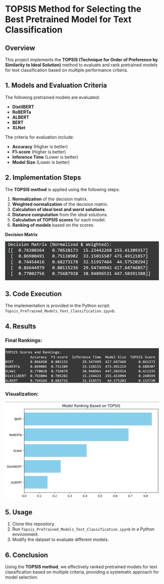 # TOPSIS Method for Selecting the Best Pretrained Model for Text Classification

## Overview
This project implements the **TOPSIS (Technique for Order of Preference by Similarity to Ideal Solution)** method to evaluate and rank pretrained models for text classification based on multiple performance criteria.

## 1. Models and Evaluation Criteria
The following pretrained models are evaluated:
- **DistilBERT**
- **RoBERTa**
- **ALBERT**
- **BERT**
- **XLNet**

The criteria for evaluation include:
- **Accuracy** (Higher is better)
- **F1-score** (Higher is better)
- **Inference Time** (Lower is better)
- **Model Size** (Lower is better)

## 2. Implementation Steps
The **TOPSIS method** is applied using the following steps:
1. **Normalization** of the decision matrix.
2. **Weighted normalization** of the decision matrix.
3. **Calculation of ideal best and worst solutions**.
4. **Distance computation** from the ideal solutions.
5. **Calculation of TOPSIS scores** for each model.
6. **Ranking of models** based on the scores.

**Decision Matrix**

![image](https://github.com/ASingh917/Topsis_PreTrained_Models_for_Text_Classification/blob/main/Decision%20Matrix.png)
## 3. Code Execution
The implementation is provided in the Python script: `Topsis_PreTrained_Models_Text_Classification.ipynb`.

## 4. Results
### Final Rankings:
![image](https://github.com/ASingh917/Topsis_PreTrained_Models_for_Text_Classification/blob/main/Topsis_Ranking.png)

### Visualization:
![image](https://github.com/ASingh917/Topsis_PreTrained_Models_for_Text_Classification/blob/main/Visualization_Topsis.png)

## 5. Usage
1. Clone this repository.
2. Run `Topsis_PreTrained_Models_Text_Classification.ipynb` in a Python environment.
3. Modify the dataset to evaluate different models.

## 6. Conclusion
Using the **TOPSIS method**, we effectively ranked pretrained models for text classification based on multiple criteria, providing a systematic approach for model selection.

